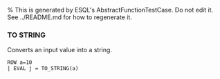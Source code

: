 % This is generated by ESQL's AbstractFunctionTestCase. Do not edit it. See ../README.md for how to regenerate it.

### TO STRING
Converts an input value into a string.

```esql
ROW a=10
| EVAL j = TO_STRING(a)
```
